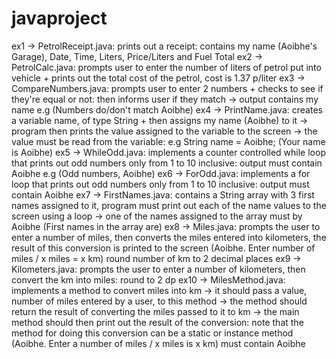 # javaproject
ex1 -> PetrolReceipt.java: prints out a receipt: contains my name (Aoibhe's Garage), Date, Time, Liters, Price/Liters and Fuel Total
ex2 -> PetrolCalc.java: prompts user to enter the number of liters of petrol put into vehicle + prints out the total cost of the petrol, cost is 1.37 p/liter
ex3 -> CompareNumbers.java: prompts user to enter 2 numbers + checks to see if they're equal or not: then informs user if they match -> output contains my name e.g (Numbers do/don't match Aoibhe)
ex4 -> PrintName.java: creates a variable name, of type String + then assigns my name (Aoibhe) to it -> program then prints the value assigned to the variable to the screen -> the value must be read from the variable: e.g String name = Aoibhe; (Your name is Aoibhe)
ex5 -> WhileOdd.java: implements a counter controlled while loop that prints out odd numbers only from 1 to 10 inclusive: output must contain Aoibhe e.g (Odd numbers, Aoibhe)
ex6 -> ForOdd.java: implements a for loop that prints out odd numbers only from 1 to 10 inclusive: output must contain Aoibhe
ex7 -> FirstNames.java: contains a String array with 3 first names assigned to it, program must print out each of the name values to the screen using a loop -> one of the names assigned to the array must by Aoibhe (First names in the array are)
ex8 -> Miles.java: prompts the user to enter a number of miles, then converts the miles entered into kilometers, the result of this conversion is printed to the screen (Aoibhe. Enter number of miles / x miles = x km) round number of km to 2 decimal places
ex9 -> Kilometers.java: prompts the user to enter a number of kilometers, then convert the km into miles: round to 2 dp
ex10 -> MilesMethod.java: implements a method to convert miles into km -> it should pass a value, number of miles entered by a user, to this method -> the method should return the result of converting the miles passed to it to km -> the main method should then print out the result of the conversion: note that the method for doing this conversion can be a static or instance method (Aoibhe. Enter a number of miles / x miles is x km) must contain Aoibhe 
